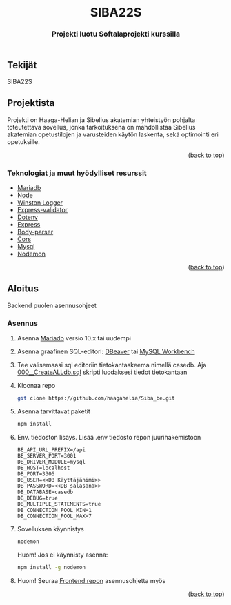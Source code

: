 <div id="top"></div>

<!-- PROJECT LOGO -->
<br />
<div align="center">
  
<h1 align="center">SIBA22S</h1>

<h3 align="center">
    Projekti luotu Softalaprojekti kurssilla <br />
<br />
</div>

## Tekijät

  <p>SIBA22S</p>
<!-- ABOUT THE PROJECT -->

## Projektista

Projekti on Haaga-Helian ja Sibelius akatemian yhteistyön pohjalta toteutettava sovellus, jonka tarkoituksena on mahdollistaa Sibelius akatemian opetustilojen ja varusteiden käytön laskenta, sekä optimointi eri opetuksille.

<p align="right">(<a href="#top">back to top</a>)</p>

### Teknologiat ja muut hyödylliset resurssit

- [Mariadb](https://mariadb.org/)
- [Node](https://nodejs.org/en/)
- [Winston Logger](https://www.npmjs.com/package//winston)
- [Express-validator](https://www.npmjs.com/package/express-validator)
- [Dotenv](https://www.npmjs.com/package/dotenv)
- [Express](https://www.npmjs.com/package/express)
- [Body-parser](https://www.npmjs.com/package/body-parser)
- [Cors](https://www.npmjs.com/package/cors)
- [Mysql](https://www.mysql.com/)
- [Nodemon](https://www.npmjs.com/package/nodemon)

<p align="right">(<a href="#top">back to top</a>)</p>

<!-- GETTING STARTED -->

## Aloitus

Backend puolen asennusohjeet

### Asennus

1. Asenna [Mariadb](https://www.mariadbtutorial.com/getting-started/install-mariadb/) versio 10.x tai uudempi

2. Asenna graafinen SQL-editori: [DBeaver](https://dbeaver.io/) tai [MySQL Workbench](https://www.mysql.com/products/workbench/)

3. Tee valisemaasi sql editoriin tietokantaskeema nimellä casedb. Aja [000\_\_CreateALLdb.sql](https://github.com/haagahelia/Siba_be/blob/main/Database/SQL_Scripts/000__CreateALLdb.sql) skripti luodaksesi tiedot tietokantaan

4. Kloonaa repo
   ```sh
   git clone https://github.com/haagahelia/Siba_be.git
   ```
5. Asenna tarvittavat paketit

   ```sh
   npm install
   ```

6. Env. tiedoston lisäys. Lisää .env tiedosto repon juurihakemistoon

   ```
   BE_API_URL_PREFIX=/api
   BE_SERVER_PORT=3001
   DB_DRIVER_MODULE=mysql
   DB_HOST=localhost
   DB_PORT=3306
   DB_USER=<<DB Käyttäjänimi>>
   DB_PASSWORD=<<DB salasana>>
   DB_DATABASE=casedb
   DB_DEBUG=true
   DB_MULTIPLE_STATEMENTS=true
   DB_CONNECTION_POOL_MIN=1
   DB_CONNECTION_POOL_MAX=7
   ```

7. Sovelluksen käynnistys

   ```sh
   nodemon
   ```

   Huom! Jos ei käynnisty asenna:

   ```sh
   npm install -g nodemon
   ```

8. Huom! Seuraa [Frontend repon](https://github.com/haagahelia/siba-fe) asennusohjetta myös

<p align="right">(<a href="#top">back to top</a>)</p>
